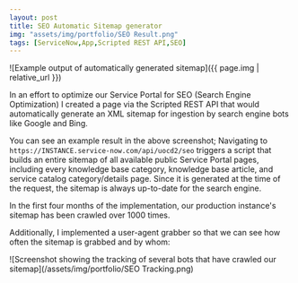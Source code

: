 ```yaml
---
layout: post
title: SEO Automatic Sitemap generator
img: "assets/img/portfolio/SEO Result.png"
tags: [ServiceNow,App,Scripted REST API,SEO]
---
```


![Example output of automatically generated sitemap]({{ page.img | relative_url }})

In an effort to optimize our Service Portal for SEO (Search Engine Optimization) I created a page via the Scripted REST API that would automatically generate an XML sitemap for ingestion by search engine bots like Google and Bing. <!--endexcerpt-->

You can see an example result in the above screenshot; Navigating to `https://INSTANCE.service-now.com/api/uocd2/seo` triggers a script that builds an entire sitemap of all available public Service Portal pages, including every knowledge base category, knowledge base article, and service catalog category/details page. Since it is generated at the time of the request, the sitemap is always up-to-date for the search engine.

In the first four months of the implementation, our production instance's sitemap has been crawled over 1000 times.

Additionally, I implemented a user-agent grabber so that we can see how often the sitemap is grabbed and by whom:

![Screenshot showing the tracking of several bots that have crawled our sitemap](/assets/img/portfolio/SEO Tracking.png)